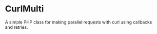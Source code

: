 CurlMulti
=========

A simple PHP class for making parallel requests with curl using callbacks and retries.